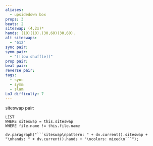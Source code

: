 ```yaml
---
aliases:
  - upsidedown box
props: 3
beats: 2
siteswap: (4,2x)*
hands: (10)(10).(30,60)(30,60).
alt siteswaps:
  - "612"
sync pair: 
symm pair:
  - "[[low shuffle]]"
prop pair: 
beat pair: 
reverse pair: 
tags:
  - sync
  - symm
  - slam
LoJ difficulty: 7
---
```

siteswap pair:
```dataview
LIST
WHERE siteswap = this.siteswap
WHERE file.name != this.file.name
```
```dataviewjs
dv.paragraph("```siteswap\npattern: " + dv.current().siteswap + "\nhands: " + dv.current().hands + "\ncolors: mixed\n```");
```
